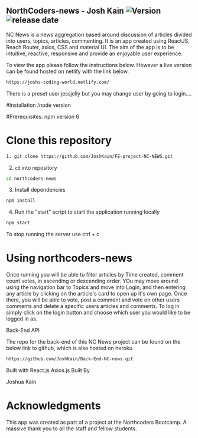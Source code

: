 ## NorthCoders-news - Josh Kain ![Version](https://img.shields.io/badge/Version-1.0-brightgreen.svg) ![release date](https://img.shields.io/badge/Release%20Date-June%202019-blue.svg)

NC News is a news aggregation based around discussion of articles divided into users, topics, articles, commenting.
It is an app created using ReactJS, Reach Router, axios, CSS and material UI.
The aim of the app is to be intuitive, reactive, responsive and provide an enjoyable user experience.

To view the app please follow the instructions below.
However a live version can be found hosted on netlify with the link below.

```bash
https://joshs-coding-world.netlify.com/
```

There is a preset user jessjelly but you may change user by going to login....

#Installation
/node version

#Prerequisites:
npm version 6

# Clone this repository

```bash
1. git clone https://github.com/JoshKain/FE-project-NC-NEWS.git
```

2. `cd` into repository

```bash
cd northcoders-news
```

3. Install dependencies

```bash
npm install
```

4. Run the "start" script to start the application running locally

```bash
npm start
```

To stop running the server use ctrl + c

# Using northcoders-news

Once running you will be able to filter articles by Time created, comment count votes, in ascending or descending order. YOu may move around using the navigation bar to Topics and move into Login, and then entering any article by clicking on the article's card to open up it's own page. Once there, you will be able to vote, post a comment and vote on other users comments and delete a specific users articles and comments. To log in simply click on the login button and choose which user you would like to be logged in as.

Back-End API

The repo for the back-end of this NC News project can be found on the below link to github, which is also hosted on heroku

```bash
https://github.com/JoshKain/Back-End-NC-news.git
```

Built with
React.js
Axios.js
Built By

Joshua Kain

# Acknowledgments

This app was created as part of a project at the Northcoders Bootcamp. A massive thank you to all the staff and fellow students.
